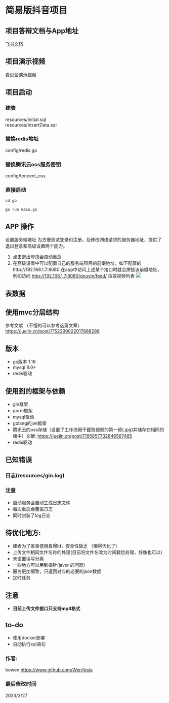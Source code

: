 # 简易版抖音项目

## 项目答辩文档与App地址
[飞书文档](https://xp8kgipb5a.feishu.cn/docx/RPAvdVcqpoc6DzxRPlnc5f3VnMb)
## 项目演示视频
[青训营演示视频](https://www.bilibili.com/video/BV1uT411S79U/?share_source=copy_web&vd_source=fe55b12bbf1a3c973a095834d9f2ba6d)

## 项目启动
### 建表
resources/initial.sql  
resources/insertData.sql  

### 替换redis地址
config/redis.go  

### 替换腾讯云oss服务密钥
config/tencent_oss


### 直接启动
```shell
cd go 
```
```shell
go run main.go 
```  

## APP 操作
设置服务端地址
为方便测试登录和注册，及修改网络请求的服务器地址，提供了退出登录和高级设置两个能力。
1. 点击退出登录会自动重启
2. 在高级设置中可以配置自己的服务端项目的前缀地址，如下配置的http://192.168.1.7:8080
   在app中访问上述某个接口时就会拼接该前缀地址，例如访问 http://192.168.1.7:8080/douyin/feed/ 拉取视频列表
![](https://image-bed-1313520634.cos.ap-beijing.myqcloud.com/%E5%B1%8F%E5%B9%95%E6%88%AA%E5%9B%BE%202023-03-07%20162902.png)

## 表数据

## 使用mvc分层结构
参考文献  （不懂的可以参考这篇文章）
https://juejin.cn/post/7152299022017888286



## 版本  
* go版本 1.19  
* mysql 8.0+
* redis驱动
## 使用到的框架与依赖  
+ gin框架
+ gorm框架
+ mysql驱动
+ golang的jwt框架
+ 腾讯云的oss存储（设置了工作流用于截取视频的第一帧(.jpg)并储存在相同的桶中）文献: https://juejin.cn/post/7195857732846567485
+ redis驱动
## 已知错误    
 

### 日志(resources/gin.log)
### 注意
* 启动服务会自动生成日志文件  
* 每次重启会覆盖日志  
* 同时封装了log日志  


## 待优化地方:  
* 建表为了省事使用自增Id，安全性缺乏 （懒得优化了）
* 上传文件相同文件名称的处理(目前将文件名改为时间戳后处理，好像也可以)
* 未设置读写分离
* 一些地方可以用到指针(javer 的问题)
* 服务更加细致，只返回对应的必要的json数据
* 定时任务


## 注意
* **目前上传文件接口只支持mp4格式**

## to-do
* 使用docker部署
* 自动执行sql语句

### 作者:  
bowen https://www.github.com/WenTesla
### 最后修改时间
2023/3/27
